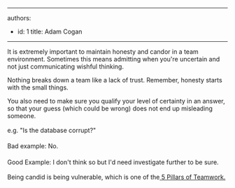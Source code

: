 

---
authors:
  - id: 1
    title: Adam Cogan
---




<span class='intro'> <p>It is extremely important to maintain honesty and candor in a team environment. Sometimes this means admitting when you're uncertain and not just communicating wishful thinking.&#160;<br></p><p>Nothing breaks down a team like a lack of trust. Remember, honesty starts with the small things.</p> </span>

<p>You also need to make sure you qualify your level of certainty in an answer, so that your guess (which could be wrong) does not end&#160;up misleading someone.</p><p>e.g.&#160;<span style="line-height&#58;1.6;">&quot;Is the database corrupt?&quot;</span></p><p><span style="line-height&#58;1.6;">Bad example&#58; No.</span></p><p><span style="line-height&#58;1.6;">Good Example&#58; I don't think so but I'd need investigate further to be sure.</span></p><p class="ssw15-rteElement-GreyBox">Being candid is being vulnerable, which is one of the<a href="/_layouts/15/FIXUPREDIRECT.ASPX?WebId=3dfc0e07-e23a-4cbb-aac2-e778b71166a2&amp;TermSetId=07da3ddf-0924-4cd2-a6d4-a4809ae20160&amp;TermId=589b01d2-6611-4f22-aa99-4ace7a2f7a75"> 5 Pillars of Teamwork.</a>  <br></p><br>


